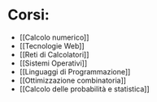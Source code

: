 # Corsi:
- [[Calcolo numerico]]
- [[Tecnologie Web]]
- [[Reti di Calcolatori]]
- [[Sistemi Operativi]]
- [[Linguaggi di Programmazione]]
- [[Ottimizzazione combinatoria]]
- [[Calcolo delle probabilità e statistica]]